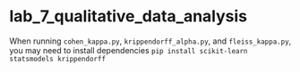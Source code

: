 # lab_7_qualitative_data_analysis

When running `cohen_kappa.py`, `krippendorff_alpha.py`, and `fleiss_kappa.py`, you may need to install dependencies `pip install scikit-learn statsmodels krippendorff`
